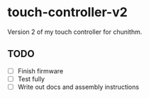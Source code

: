 # touch-controller-v2

Version 2 of my touch controller for chunithm.

## TODO

- [ ] Finish firmware
- [ ] Test fully
- [ ] Write out docs and assembly instructions
